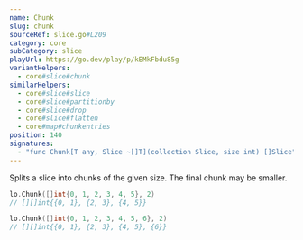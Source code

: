 ```yaml
---
name: Chunk
slug: chunk
sourceRef: slice.go#L209
category: core
subCategory: slice
playUrl: https://go.dev/play/p/kEMkFbdu85g
variantHelpers:
  - core#slice#chunk
similarHelpers:
  - core#slice#slice
  - core#slice#partitionby
  - core#slice#drop
  - core#slice#flatten
  - core#map#chunkentries
position: 140
signatures:
  - "func Chunk[T any, Slice ~[]T](collection Slice, size int) []Slice"
---
```


Splits a slice into chunks of the given size. The final chunk may be smaller.

```go
lo.Chunk([]int{0, 1, 2, 3, 4, 5}, 2)
// [][]int{{0, 1}, {2, 3}, {4, 5}}

lo.Chunk([]int{0, 1, 2, 3, 4, 5, 6}, 2)
// [][]int{{0, 1}, {2, 3}, {4, 5}, {6}}
```



